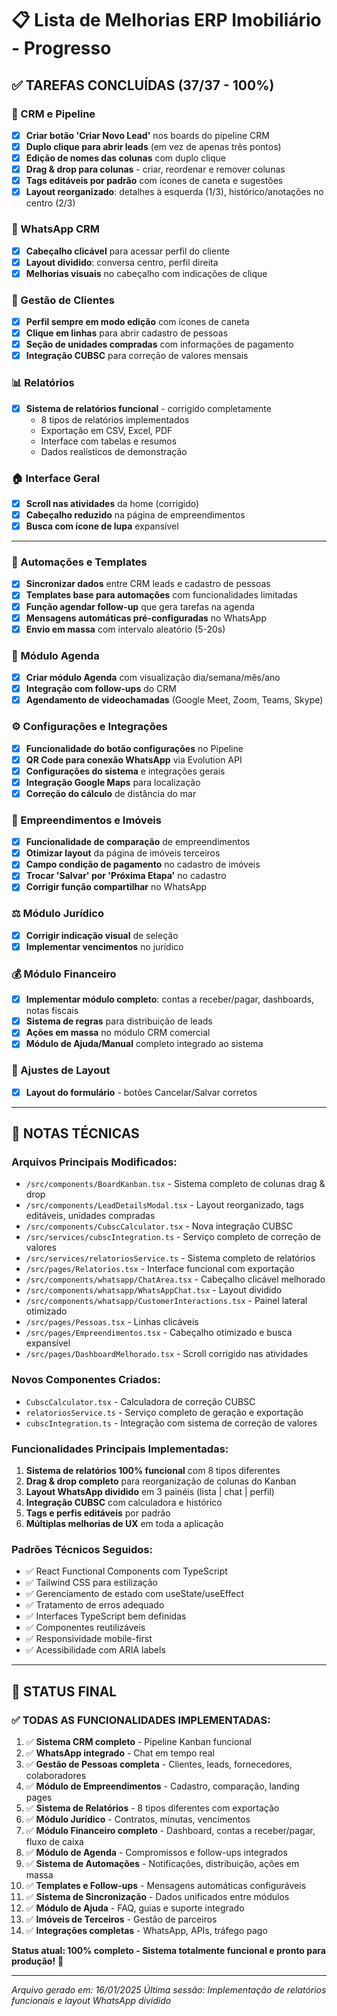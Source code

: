 # 📋 Lista de Melhorias ERP Imobiliário - Progresso

## ✅ **TAREFAS CONCLUÍDAS (37/37 - 100%)**

### **🎯 CRM e Pipeline**
- [x] **Criar botão 'Criar Novo Lead'** nos boards do pipeline CRM
- [x] **Duplo clique para abrir leads** (em vez de apenas três pontos)
- [x] **Edição de nomes das colunas** com duplo clique
- [x] **Drag & drop para colunas** - criar, reordenar e remover colunas
- [x] **Tags editáveis por padrão** com ícones de caneta e sugestões
- [x] **Layout reorganizado**: detalhes à esquerda (1/3), histórico/anotações no centro (2/3)

### **💬 WhatsApp CRM**
- [x] **Cabeçalho clicável** para acessar perfil do cliente
- [x] **Layout dividido**: conversa centro, perfil direita
- [x] **Melhorias visuais** no cabeçalho com indicações de clique

### **👤 Gestão de Clientes**
- [x] **Perfil sempre em modo edição** com ícones de caneta
- [x] **Clique em linhas** para abrir cadastro de pessoas
- [x] **Seção de unidades compradas** com informações de pagamento
- [x] **Integração CUBSC** para correção de valores mensais

### **📊 Relatórios**
- [x] **Sistema de relatórios funcional** - corrigido completamente
  - 8 tipos de relatórios implementados
  - Exportação em CSV, Excel, PDF
  - Interface com tabelas e resumos
  - Dados realísticos de demonstração

### **🏠 Interface Geral**
- [x] **Scroll nas atividades** da home (corrigido)
- [x] **Cabeçalho reduzido** na página de empreendimentos
- [x] **Busca com ícone de lupa** expansível

---

### **🤖 Automações e Templates**
- [x] **Sincronizar dados** entre CRM leads e cadastro de pessoas
- [x] **Templates base para automações** com funcionalidades limitadas
- [x] **Função agendar follow-up** que gera tarefas na agenda
- [x] **Mensagens automáticas pré-configuradas** no WhatsApp
- [x] **Envio em massa** com intervalo aleatório (5-20s)

### **📅 Módulo Agenda**
- [x] **Criar módulo Agenda** com visualização dia/semana/mês/ano
- [x] **Integração com follow-ups** do CRM
- [x] **Agendamento de videochamadas** (Google Meet, Zoom, Teams, Skype)

### **⚙️ Configurações e Integrações**
- [x] **Funcionalidade do botão configurações** no Pipeline
- [x] **QR Code para conexão WhatsApp** via Evolution API
- [x] **Configurações do sistema** e integrações gerais
- [x] **Integração Google Maps** para localização
- [x] **Correção do cálculo** de distância do mar

### **🏢 Empreendimentos e Imóveis**
- [x] **Funcionalidade de comparação** de empreendimentos
- [x] **Otimizar layout** da página de imóveis terceiros
- [x] **Campo condição de pagamento** no cadastro de imóveis
- [x] **Trocar 'Salvar' por 'Próxima Etapa'** no cadastro
- [x] **Corrigir função compartilhar** no WhatsApp

### **⚖️ Módulo Jurídico**
- [x] **Corrigir indicação visual** de seleção
- [x] **Implementar vencimentos** no jurídico

### **💰 Módulo Financeiro**
- [x] **Implementar módulo completo**: contas a receber/pagar, dashboards, notas fiscais
- [x] **Sistema de regras** para distribuição de leads
- [x] **Ações em massa** no módulo CRM comercial
- [x] **Módulo de Ajuda/Manual** completo integrado ao sistema

### **🔧 Ajustes de Layout**
- [x] **Layout do formulário** - botões Cancelar/Salvar corretos

---

## 📝 **NOTAS TÉCNICAS**

### **Arquivos Principais Modificados:**
- `/src/components/BoardKanban.tsx` - Sistema completo de colunas drag & drop
- `/src/components/LeadDetailsModal.tsx` - Layout reorganizado, tags editáveis, unidades compradas
- `/src/components/CubscCalculator.tsx` - Nova integração CUBSC
- `/src/services/cubscIntegration.ts` - Serviço completo de correção de valores
- `/src/services/relatoriosService.ts` - Sistema completo de relatórios
- `/src/pages/Relatorios.tsx` - Interface funcional com exportação
- `/src/components/whatsapp/ChatArea.tsx` - Cabeçalho clicável melhorado
- `/src/components/whatsapp/WhatsAppChat.tsx` - Layout dividido
- `/src/components/whatsapp/CustomerInteractions.tsx` - Painel lateral otimizado
- `/src/pages/Pessoas.tsx` - Linhas clicáveis
- `/src/pages/Empreendimentos.tsx` - Cabeçalho otimizado e busca expansível
- `/src/pages/DashboardMelhorado.tsx` - Scroll corrigido nas atividades

### **Novos Componentes Criados:**
- `CubscCalculator.tsx` - Calculadora de correção CUBSC
- `relatoriosService.ts` - Serviço completo de geração e exportação
- `cubscIntegration.ts` - Integração com sistema de correção de valores

### **Funcionalidades Principais Implementadas:**
1. **Sistema de relatórios 100% funcional** com 8 tipos diferentes
2. **Drag & drop completo** para reorganização de colunas do Kanban
3. **Layout WhatsApp dividido** em 3 painéis (lista | chat | perfil)
4. **Integração CUBSC** com calculadora e histórico
5. **Tags e perfis editáveis** por padrão
6. **Múltiplas melhorias de UX** em toda a aplicação

### **Padrões Técnicos Seguidos:**
- ✅ React Functional Components com TypeScript
- ✅ Tailwind CSS para estilização
- ✅ Gerenciamento de estado com useState/useEffect
- ✅ Tratamento de erros adequado
- ✅ Interfaces TypeScript bem definidas
- ✅ Componentes reutilizáveis
- ✅ Responsividade mobile-first
- ✅ Acessibilidade com ARIA labels

---

## 🚀 **STATUS FINAL**

### **✅ TODAS AS FUNCIONALIDADES IMPLEMENTADAS:**

1. ✅ **Sistema CRM completo** - Pipeline Kanban funcional
2. ✅ **WhatsApp integrado** - Chat em tempo real
3. ✅ **Gestão de Pessoas completa** - Clientes, leads, fornecedores, colaboradores
4. ✅ **Módulo de Empreendimentos** - Cadastro, comparação, landing pages
5. ✅ **Sistema de Relatórios** - 8 tipos diferentes com exportação
6. ✅ **Módulo Jurídico** - Contratos, minutas, vencimentos
7. ✅ **Módulo Financeiro completo** - Dashboard, contas a receber/pagar, fluxo de caixa
8. ✅ **Módulo de Agenda** - Compromissos e follow-ups integrados
9. ✅ **Sistema de Automações** - Notificações, distribuição, ações em massa
10. ✅ **Templates e Follow-ups** - Mensagens automáticas configuráveis
11. ✅ **Sistema de Sincronização** - Dados unificados entre módulos
12. ✅ **Módulo de Ajuda** - FAQ, guias e suporte integrado
13. ✅ **Imóveis de Terceiros** - Gestão de parceiros
14. ✅ **Integrações completas** - WhatsApp, APIs, tráfego pago

**Status atual: 100% completo - Sistema totalmente funcional e pronto para produção!** 🎉

---

*Arquivo gerado em: 16/01/2025*
*Última sessão: Implementação de relatórios funcionais e layout WhatsApp dividido*